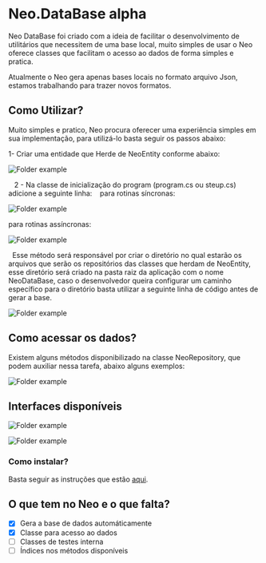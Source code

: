 # Neo.DataBase alpha

Neo DataBase foi criado com a ideia de facilitar o desenvolvimento de utilitários que necessitem de uma base local, muito simples de usar o Neo oferece classes que facilitam o acesso ao dados de forma simples e pratica.

Atualmente o Neo gera apenas bases locais no formato arquivo Json, estamos trabalhando para trazer novos formatos.

## Como Utilizar?

Muito simples e pratico, Neo procura oferecer uma experiência simples em sua implementação, para utilizá-lo basta seguir os passos abaixo:

1- Criar uma entidade que Herde de NeoEntity conforme abaixo:

  ![Folder example](https://github.com/Gabriel1011/Neo.DataBase/blob/master/Screenshots/exemploStudent.png?raw=true)
  
 
 2 - Na classe de inicialização do program (program.cs ou steup.cs) adicione a seguinte linha:
 
 para rotinas síncronas:
 
![Folder example](https://github.com/Gabriel1011/Neo.DataBase/blob/master/Screenshots/initializeApplication.png?raw=true)  

para rotinas assíncronas:

![Folder example](https://github.com/Gabriel1011/Neo.DataBase/blob/master/Screenshots/initializeApplicationAsync.png?raw=true)

 
Esse método será responsável por criar o diretório no qual estarão os arquivos que serão os repositórios das classes que herdam de NeoEntity, esse diretório será criado na pasta raiz da aplicação com o nome NeoDataBase, caso o desenvolvedor queira configurar um caminho específico para o diretório basta utilizar a seguinte linha de código antes de gerar a base. 

![Folder example](https://github.com/Gabriel1011/Neo.DataBase/blob/master/Screenshots/directory.png?raw=true)


## Como acessar os dados?

Existem alguns métodos disponibilizado na classe NeoRepository, que podem auxiliar nessa tarefa, abaixo alguns exemplos:

![Folder example](https://github.com/Gabriel1011/Neo.DataBase/blob/master/Screenshots/exemploRepository.png?raw=true)

## Interfaces disponíveis

![Folder example](https://github.com/Gabriel1011/Neo.DataBase/blob/master/Screenshots/INeoRepository.png?raw=true)

![Folder example](https://github.com/Gabriel1011/Neo.DataBase/blob/master/Screenshots/INeoRepositoryAsync.png?raw=true)


### Como instalar?

Basta seguir as instruções que estão [aqui](https://www.nuget.org/packages/NeoDataBase). 

## O que tem no Neo e o que falta?

- [x] Gera a base de dados automáticamente
- [x] Classe para acesso ao dados
- [ ] Classes de testes interna
- [ ] Índices nos métodos disponíveis
